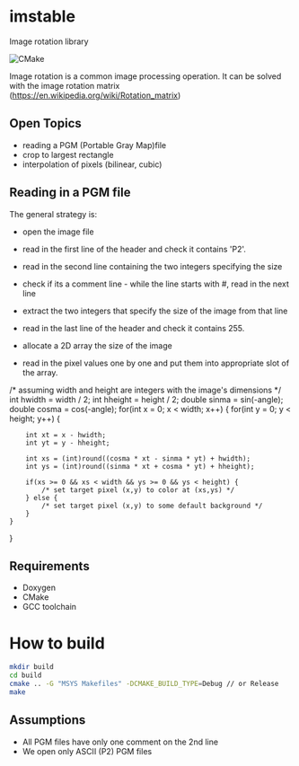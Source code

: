 # imstable

Image rotation library

![CMake](https://github.com/electrodonkey/imstable/workflows/CMake/badge.svg)

Image rotation is a common image processing operation.
It can be solved with the image rotation matrix (https://en.wikipedia.org/wiki/Rotation_matrix)

## Open Topics

- reading a PGM (Portable Gray Map)file
- crop to largest rectangle
- interpolation of pixels (bilinear, cubic)


Reading in a PGM file
---------------------

The general strategy is:

- open the image file 
- read in the first line of the header and check it contains 'P2'.
- read in the second line containing the two integers specifying the size
- check if its a comment line - while the line starts with #, read in the next line
- extract the two integers that specify the size of the image from that line
- read in the last line of the header and check it contains 255.

- allocate a 2D array the size of the image
- read in the pixel values one by one and put them into appropriate slot of 
  the array.

/* assuming width and height are integers with the image's dimensions */
		int hwidth = width / 2;
		int hheight = height / 2;
        double sinma = sin(-angle);
		double cosma = cos(-angle);
for(int x = 0; x < width; x++) {
	for(int y = 0; y < height; y++) {
		
		int xt = x - hwidth;
		int yt = y - hheight;
		
		int xs = (int)round((cosma * xt - sinma * yt) + hwidth);
		int ys = (int)round((sinma * xt + cosma * yt) + hheight);

		if(xs >= 0 && xs < width && ys >= 0 && ys < height) {
			/* set target pixel (x,y) to color at (xs,ys) */
		} else {
			/* set target pixel (x,y) to some default background */
		}
	}
}

## Requirements 
- Doxygen
- CMake
- GCC toolchain


# How to build 

```sh
mkdir build
cd build
cmake .. -G "MSYS Makefiles" -DCMAKE_BUILD_TYPE=Debug // or Release
make
```

## Assumptions
- All PGM files have only one comment on the 2nd line
- We open only ASCII (P2) PGM files
